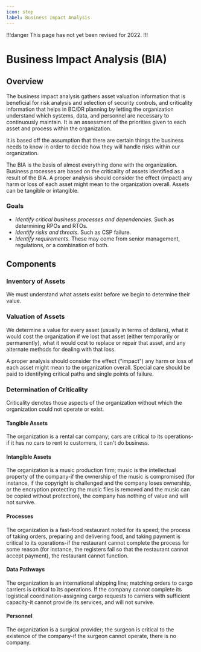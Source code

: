```yaml
---
icon: stop
label: Business Impact Analysis
---
```


!!!danger
This page has not yet been revised for 2022.
!!!

# Business Impact Analysis (BIA)

## Overview

The business impact analysis gathers asset valuation information that is beneficial for risk analysis and selection of security controls, and criticality information that helps in BC/DR planning by letting the organization understand which systems, data, and personnel are necessary to continuously maintain. It is an assessment of the priorities given to each asset and process within the organization.

It is based off the assumption that there are certain things the business needs to know in order to decide how they will handle risks within our organization.

The BIA is the basis of almost everything done with the organization. Business processes are based on the criticality of assets identified as a result of the BIA. A proper analysis should consider the effect (impact) any harm or loss of each asset might mean to the organization overall. Assets can be tangible or intangible.

### Goals

- *Identify critical business processes and dependencies.* Such as determining RPOs and RTOs.
- *Identify risks and threats.* Such as CSP failure.
- *Identify requirements.* These may come from senior management, regulations, or a combination of both.

## Components

### Inventory of Assets

We must understand what assets exist before we begin to determine their value.

### Valuation of Assets

We determine a value for every asset (usually in terms of dollars), what it would cost the organization if we lost that asset (either temporarily or permanently), what it would cost to replace or repair that asset, and any alternate methods for dealing with that loss.

A proper analysis should consider the effect ("impact") any harm or loss of each asset might mean to the organization overall. Special care should be paid to identifying critical paths and single points of failure.

### Determination of Criticality

Criticality denotes those aspects of the organization without which the organization could not operate or exist.

#### Tangible Assets

The organization is a rental car company; cars are critical to its operations-if it has no cars to rent to customers, it can't do business.

#### Intangible Assets

The organization is a music production firm; music is the intellectual property of the company-if the ownership of the music is compromised (for instance, if the copyright is challenged and the company loses ownership, or the encryption protecting the music files is removed and the music can be copied without protection), the company has nothing of value and will not survive.

#### Processes

The organization is a fast-food restaurant noted for its speed; the process of taking orders, preparing and delivering food, and taking payment is critical to its operations-if the restaurant cannot complete the process for some reason (for instance, the registers fail so that the restaurant cannot accept payment), the restaurant cannot function.

#### Data Pathways

The organization is an international shipping line; matching orders to cargo carriers is critical to its operations. If the company cannot complete its logistical coordination-assigning cargo requests to carriers with sufficient capacity-it cannot provide its services, and will not survive.

#### Personnel

The organization is a surgical provider; the surgeon is critical to the existence of the company-if the surgeon cannot operate, there is no company.
